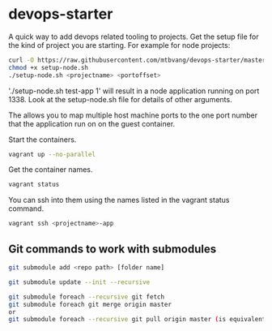 # devops-starter

A quick way to add devops related tooling to projects. Get the setup file for the kind of project you are starting. For example for node projects:

```sh
curl -O https://raw.githubusercontent.com/mtbvang/devops-starter/master/setup-node.sh
chmod +x setup-node.sh
./setup-node.sh <projectname> <portoffset>
```

'./setup-node.sh test-app 1' will result in a node application running on port 1338. Look at the setup-node.sh file for details of other arguments. 

The <portoffset> allows you to map multiple host machine ports to the one port number that the application run on on the guest container.

Start the containers.

```sh
vagrant up --no-parallel
```

Get the container names.

```sh
vagrant status
```

You can ssh into them using the names listed in the vagrant status command.

```sh
vagrant ssh <projectname>-app
```

## Git commands to work with submodules
  
```sh
git submodule add <repo path> [folder name]

git submodule update --init --recursive

git submodule foreach --recursive git fetch
git submodule foreach git merge origin master
or
git submodule foreach --recursive git pull origin master (is equivalent to a fetch and then merge)
```


